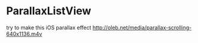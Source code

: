 ParallaxListView
================

try to make this iOS parallax effect http://oleb.net/media/parallax-scrolling-640x1136.m4v
